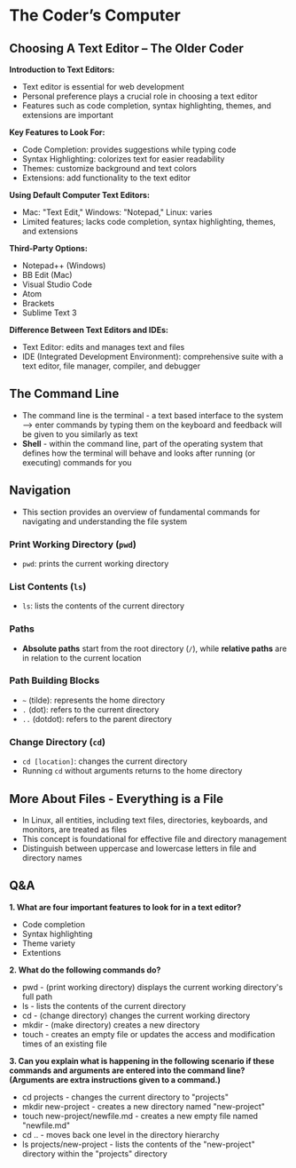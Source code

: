 # The Coder’s Computer

## Choosing A Text Editor – The Older Coder 

**Introduction to Text Editors:**
- Text editor is essential for web development
- Personal preference plays a crucial role in choosing a text editor 
- Features such as code completion, syntax highlighting, themes, and extensions are important

**Key Features to Look For:**
- Code Completion: provides suggestions while typing code
- Syntax Highlighting: colorizes text for easier readability
- Themes: customize background and text colors
- Extensions: add functionality to the text editor

**Using Default Computer Text Editors:**
- Mac: "Text Edit," Windows: "Notepad," Linux: varies
- Limited features; lacks code completion, syntax highlighting, themes, and extensions

**Third-Party Options:**
- Notepad++ (Windows)
- BB Edit (Mac)
- Visual Studio Code
- Atom
- Brackets
- Sublime Text 3

**Difference Between Text Editors and IDEs:**
- Text Editor: edits and manages text and files
- IDE (Integrated Development Environment): comprehensive suite with a text editor, file manager, compiler, and debugger

## The Command Line
- The command line is the terminal - a text based interface to the system --> enter commands by typing them on the keyboard and feedback will be given to you similarly as text
- **Shell** - within the command line,  part of the operating system that defines how the terminal will behave and looks after running (or executing) commands for you

## Navigation
- This section provides an overview of fundamental commands for navigating and understanding the file system

### Print Working Directory (`pwd`)
- `pwd`: prints the current working directory

### List Contents (`ls`)
- `ls`: lists the contents of the current directory

### Paths
- **Absolute paths** start from the root directory (`/`), while **relative paths** are in relation to the current location

### Path Building Blocks
- `~` (tilde): represents the home directory
- `.` (dot): refers to the current directory
- `..` (dotdot): refers to the parent directory

### Change Directory (`cd`)
- `cd [location]`: changes the current directory
- Running `cd` without arguments returns to the home directory

## More About Files - Everything is a File
- In Linux, all entities, including text files, directories, keyboards, and monitors, are treated as files
- This concept is foundational for effective file and directory management
- Distinguish between uppercase and lowercase letters in file and directory names

## Q&A
**1. What are four important features to look for in a text editor?**
- Code completion
- Syntax highlighting
- Theme variety
- Extentions

**2. What do the following commands do?**
- pwd - (print working directory) displays the current working directory's full path
- ls - lists the contents of the current directory
- cd - (change directory) changes the current working directory
- mkdir - (make directory) creates a new directory
- touch - creates an empty file or updates the access and modification times of an existing file

**3. Can you explain what is happening in the following scenario if these commands and arguments are entered into the command line? (Arguments are extra instructions given to a command.)**
- cd projects - changes the current directory to "projects"
- mkdir new-project - creates a new directory named "new-project"
- touch new-project/newfile.md - creates a new empty file named "newfile.md"
- cd .. - moves back one level in the directory hierarchy
- ls projects/new-project - lists the contents of the "new-project" directory within the "projects" directory
